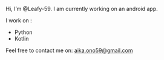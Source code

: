 Hi, I’m @Leafy-59.
I am currently working on an android app.

I work on  :
- Python
- Kotlin

Feel free to contact me on: aika.ono59@gmail.com 

<!---
Leafy-59/Leafy-59 is a ✨ special ✨ repository because its `README.md` (this file) appears on your GitHub profile.
You can click the Preview link to take a look at your changes.
--->
